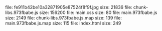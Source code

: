 file: fe911b42be10a32871905e87524f8f9f.jpg size: 21836 
file: chunk-libs.973fbabe.js size: 156200 
file: main.css size: 80 
file: main.973fbabe.js size: 2149 
file: chunk-libs.973fbabe.js.map size: 139 
file: main.973fbabe.js.map size: 115 
file: index.html size: 249 
